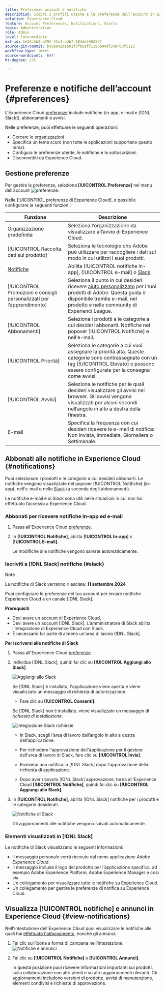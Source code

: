 ```yaml
---
title: Preferenze account e notifiche
description: Scopri i profili utente e le preferenze dell’account in Experience Cloud. Iscriviti alle notifiche sui prodotti per e-mail e  [!DNL Slack] e configura gli avvisi sui prodotti.
solution: Experience Cloud
feature: Account Preferences, Notifications, Alerts
topic: Administration
role: Admin
level: Intermediate
exl-id: 1e34c6b2-a792-41c4-adb7-583de596237f
source-git-commit: b42a942deb91f3fb68ff1195b94df248763f5122
workflow-type: tm+mt
source-wordcount: '644'
ht-degree: 22%

---
```


# Preferenze e notifiche dell’account {#preferences}

L&#39;Experience Cloud [preferenze](https://experience.adobe.com/preferences) include notifiche (in-app, e-mail e [!DNL Slack]), abbonamenti e avvisi.

Nelle preferenze, puoi effettuare le seguenti operazioni:

* Cercare le [organizzazioni](../administration/organizations.md)
* Specifica un tema scuro (non tutte le applicazioni supportano questo tema).
* Configura le preferenze utente, le notifiche e le sottoscrizioni.
* Disconnettiti da Experience Cloud.

## Gestione preferenze

Per gestire le preferenze, seleziona **[!UICONTROL Preferenze]** nel menu dell’account ![preferenze](../assets/preferences-icon-sm.png).

Nelle [!UICONTROL preferenze di Experience Cloud], è possibile configurare le seguenti funzioni:

| Funzione | Descrizione |
|--- |--- |
| [Organizzazione](../administration/organizations.md) predefinita | Seleziona l’organizzazione da visualizzare all’avvio di Experience Cloud. |
| [!UICONTROL Raccolta dati sui prodotto] | Seleziona le tecnologie che Adobe può utilizzare per raccogliere i dati sul modo in cui utilizzi i suoi prodotti. |
| [Notifiche](#notifications-and-announcements) | Abilita [!UICONTROL notifiche in-app], [!UICONTROL e-mail] o [Slack](#slack-notifications). |
| [!UICONTROL Promozioni e consigli personalizzati per l’apprendimento] | Seleziona il punto in cui desideri ricevere [aiuto personalizzato](personalized-learning.md) per i tuoi prodotti di Adobe. Questa guida è disponibile tramite e-mail, nel prodotto e nelle community di Experienci League. |
| [!UICONTROL Abbonamenti] | Seleziona i prodotti e le categorie a cui desideri abbonarti. Notifiche nel popover [!UICONTROL Notifiche] e nell&#39;e-mail. |
| [!UICONTROL Priorità] | Seleziona le categorie a cui vuoi assegnare la priorità alta. Queste categorie sono contrassegnate con un tag [!UICONTROL Elevato] e possono essere configurate per la consegna come avvisi. |
| [!UICONTROL Avvisi] | Seleziona le notifiche per le quali desideri visualizzare gli avvisi nel browser. Gli avvisi vengono visualizzati per alcuni secondi nell’angolo in alto a destra della finestra. |
| E-mail | Specifica la frequenza con cui desideri ricevere le e-mail di notifica: Non inviata, Immediata, Giornaliera o Settimanale. |

## Abbonati alle notifiche in Experience Cloud {#notifications}

Puoi selezionare i prodotti e le categorie a cui desideri abbonarti. Le notifiche vengono visualizzate nel popover [!UICONTROL Notifiche] (in-app), nell&#39;e-mail o nello [Slack](#slack-notifications) (a seconda degli abbonamenti).

Le notifiche e-mail e di Slack sono utili nelle situazioni in cui non hai effettuato l’accesso a Experience Cloud.

### Abbonati per ricevere notifiche in-app ed e-mail

1. Passa all&#39;Experience Cloud [preferenze](https://experience.adobe.com/preferences).

1. In **[!UICONTROL Notifiche]**, abilita **[!UICONTROL In-app]** o **[!UICONTROL E-mail]**.

   Le modifiche alle notifiche vengono salvate automaticamente.

### Iscriviti a [!DNL Slack] notifiche {#slack}

>[!NOTE]
>
>Le notifiche di Slack verranno rilasciate: **11 settembre 2024**


Puoi configurare le preferenze del tuo account per inviare notifiche Experience Cloud a un canale [!DNL Slack].

**Prerequisiti**

* Devi avere un account di Experience Cloud.
* Devi avere un account [!DNL Slack]. L’amministratore di Slack abilita l’integrazione di Experience Cloud con Slack.
* È necessario far parte di almeno un&#39;area di lavoro [!DNL Slack].

**Per iscriversi alle notifiche di Slack**

1. Passa all&#39;Experience Cloud [preferenze](https://experience.adobe.com/preferences)

1. Individua [!DNL Slack], quindi fai clic su **[!UICONTROL Aggiungi allo Slack]**.

   ![Aggiungi allo Slack](../assets/add-to-slack.png)

   Se [!DNL Slack] è installato, l&#39;applicazione viene aperta e viene visualizzato un messaggio di richiesta di autorizzazione.

   * Fare clic su **[!UICONTROL Consenti]**.

   Se [!DNL Slack] non è installato, viene visualizzato un messaggio di _richiesta di installazione_:

   ![Integrazione Slack richieste](../assets/slack-request.png)

   * In Slack, scegli l’area di lavoro dall’angolo in alto a destra dell’applicazione.

   * Per richiedere l&#39;approvazione dell&#39;applicazione per il gestore dell&#39;area di lavoro di Slack, fare clic su **[!UICONTROL Invia]**.

   * Riceverai una notifica in [!DNL Slack] dopo l&#39;approvazione della richiesta di applicazione.

   * Dopo aver ricevuto [!DNL Slack] approvazione, torna all&#39;Experience Cloud **[!UICONTROL Notifiche]**, quindi fai clic su **[!UICONTROL Aggiungi allo Slack]**.

1. In **[!UICONTROL Notifiche]**, abilita [!DNL Slack] notifiche per i prodotti e le categorie desiderati.

   ![Notifiche di Slack](../assets/slack.png)

   Gli aggiornamenti alle notifiche vengono salvati automaticamente.

### Elementi visualizzati in [!DNL Slack]

Le notifiche di Slack visualizzano le seguenti informazioni:

* Il messaggio personale verrà ricevuto dal nome applicazione _Adobe Experience Cloud_.
* Il messaggio include il logo del prodotto per l’applicazione specifica, ad esempio Adobe Experience Platform, Adobe Experience Manager e così via.
* Un collegamento per visualizzare tutte le notifiche su Experience Cloud.
* Un collegamento per gestire le preferenze di notifica su Experience Cloud.

## Visualizza [!UICONTROL notifiche] e annunci in Experience Cloud {#view-notifications}

Nell&#39;intestazione dell&#39;Experience Cloud puoi visualizzare le notifiche alle quali hai [effettuato l&#39;abbonamento](#notifications), nonché gli annunci.

1. Fai clic sull’icona a forma di campana nell’intestazione. ![Notifiche e annunci](../assets/bell-icon.png)

1. Fai clic su **[!UICONTROL Notifiche]** o **[!UICONTROL Annunci]**.

   In questa posizione puoi ricevere informazioni importanti sui prodotti, sulla collaborazione con altri utenti e su altri aggiornamenti rilevanti. Gli aggiornamenti includono versioni di prodotto, avvisi di manutenzione, elementi condivisi e richieste di approvazione.